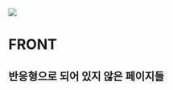 <img src="https://capsule-render.vercel.app/api?type=waving&color=auto&height=200&section=header&text=기존프로젝&nbsp;문제점&fontSize=90" />

# FRONT


## 반응형으로 되어 있지 않은 페이지들
